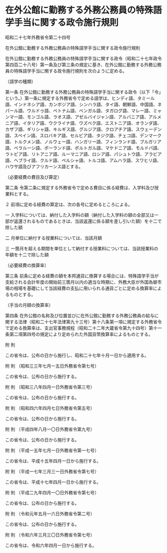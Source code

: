 # 在外公館に勤務する外務公務員の特殊語学手当に関する政令施行規則

昭和二十七年外務省令第二十四号

在外公館に勤務する外務公務員の特殊語学手当に関する政令施行規則

在外公館に勤務する外務公務員の特殊語学手当に関する政令（昭和二十七年政令第四百二十八号）第一条及び第三条の規定に基き、在外公館に勤務する外務公務員の特殊語学手当に関する政令施行規則を次のように定める。

（語学の種類）

第一条 在外公館に勤務する外務公務員の特殊語学手当に関する政令（以下「令」という。）第一条に規定する外務省令で定める語学は、ヒンディ語、タミール語、インドネシア語、カンボジア語、シンハラ語、タイ語、朝鮮語、中国語、ネパール語、ウルドゥ語、ベトナム語、ベンガル語、タガログ語、マレー語、ミャンマー語、モンゴル語、ラオス語、アゼルバイジャン語、アルバニア語、アルメニア語、イタリア語、ウクライナ語、ウズベク語、エストニア語、オランダ語、カザフ語、ギリシャ語、キルギス語、グルジア語、クロアチア語、スウェーデン語、スペイン語、スロバキア語、セルビア語、タジク語、チェコ語、デンマーク語、トルクメン語、ノルウェー語、ハンガリー語、フィンランド語、ブルガリア語、ベラルーシ語、ポーランド語、ポルトガル語、マケドニア語、モルドバ語、ラトビア語、リトアニア語、ルーマニア語、ロシア語、パシュトウ語、アラビア語、ヘブライ語、クルド語、ペルシャ語、トルコ語、アムハラ語、スワヒリ語、ハウサ語及びアフリカーンス語とする。

（必要経費の費目及び算定）

第二条 令第二条に規定する外務省令で定める費目に係る経費は、入学料及び授業料とする。

２ 前項に定める経費の算定は、次の各号に定めるところによる。

一 入学料については、納付した入学料の額（納付した入学料の額の全部又は一部が返還されるものであるときは、当該返還に係る額を差し引いた額）を十二で除した額

二 月単位に納付する授業料については、当該月額

三 一箇月を超える期間を単位として納付する授業料については、当該授業料の年額を十二で除した額

（必要経費の換算率）

第三条 前条に定める経費の額を本邦通貨に換算する場合には、特殊語学手当が支給される会計年度の開始前三箇月以内の適当な時期に、外務大臣が外国為替市場の相場を基礎にして当該経費の支払に用いられる通貨ごとに定める換算率によるものとする。

（手当の月額の換算率）

第四条 在外公館の名称及び位置並びに在外公館に勤務する外務公務員の給与に関する法律（昭和二十七年法律第九十三号）第十八条第一項に規定する外務省令で定める換算率は、支出官事務規程（昭和二十二年大蔵省令第九十四号）第十一条第二項第四号の規定により定められた外国貨幣換算率によるものとする。

附 則

この省令は、公布の日から施行し、昭和二十七年十月一日から適用する。

附 則 （昭和三三年七月一五日外務省令第七号）

この省令は、公布の日から施行する。

附 則 （昭和三八年四月一日外務省令第三号）

この省令は、公布の日から施行する。

附 則 （昭和四六年四月七日外務省令第五号）

この省令は、公布の日から施行する。

附 則 （平成四年八月一〇日外務省令第九号）

この省令は、公布の日から施行する。

附 則 （平成一五年七月一日外務省令第一七号）

この省令は、平成十五年四月一日から施行する。

附 則 （平成一七年三月三一日外務省令第七号）

この省令は、平成十七年四月一日から施行する。

附 則 （平成二九年四月一〇日外務省令第七号）

この省令は、公布の日から施行する。

附 則 （令和元年五月一六日外務省令第二号）

この省令は、公布の日から施行する。

附 則 （令和六年三月三〇日外務省令第七号）

この省令は、令和六年四月一日から施行する。

